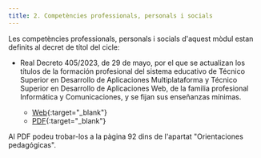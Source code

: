 ```yaml
---
title: 2. Competències professionals, personals i socials
---
```


Les competències professionals, personals i socials d'aquest mòdul estan definits al decret de títol del cicle:

* Real Decreto 405/2023, de 29 de mayo, por el que se actualizan los títulos de la formación profesional del sistema educativo de Técnico Superior en Desarrollo de Aplicaciones Multiplataforma y Técnico Superior en Desarrollo de Aplicaciones Web, de la familia profesional Informática y Comunicaciones, y se fijan sus enseñanzas mínimas.
  
    * [Web](https://www.boe.es/eli/es/rd/2023/05/29/405){:target="_blank"}
    * [PDF](https://www.boe.es/eli/es/rd/2023/05/29/405/dof/spa/pdf){:target="_blank"}

Al PDF podeu trobar-los a la pàgina 92 dins de l'apartat "Orientaciones pedagógicas".
